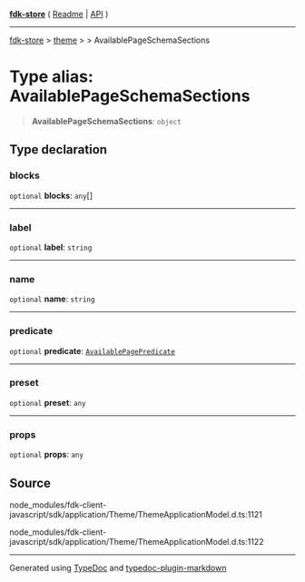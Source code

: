 [**fdk-store**](../../../README.md) ( [Readme](../../../README.md) \| [API](../../../API.md) )

---

[fdk-store](../../../API.md) > [theme](../../README.md) > [<internal>](../README.md) > AvailablePageSchemaSections

# Type alias: AvailablePageSchemaSections

> **AvailablePageSchemaSections**: `object`

## Type declaration

### blocks

`optional` **blocks**: `any`[]

---

### label

`optional` **label**: `string`

---

### name

`optional` **name**: `string`

---

### predicate

`optional` **predicate**: [`AvailablePagePredicate`](type-alias.AvailablePagePredicate.md)

---

### preset

`optional` **preset**: `any`

---

### props

`optional` **props**: `any`

## Source

node_modules/fdk-client-javascript/sdk/application/Theme/ThemeApplicationModel.d.ts:1121

node_modules/fdk-client-javascript/sdk/application/Theme/ThemeApplicationModel.d.ts:1122

---

Generated using [TypeDoc](https://typedoc.org/) and [typedoc-plugin-markdown](https://www.npmjs.com/package/typedoc-plugin-markdown)
